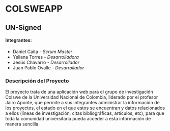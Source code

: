 # COLSWEAPP

## UN-Signed

#### Integrantes:
* Daniel Caita - _Scrum Master_
* Yeliana Torres - _Desarrolladora_
* Jesús Chavarro - _Desarrollador_
* Juan Pablo Ovalle - _Desarrollador_

### Descripción del Proyecto 
El proyecto trata de una aplicación web para el grupo de investigación Colswe de la Universidad Nacional de Colombia, liderado por el profesor Jairo Aponte, que permite a sus integrantes administrar la información de los proyectos, el estado en el que estos se encuentran y datos relacionados a ellos (líneas de investigación, citas bibliográficas, artículos, etc), para que toda la comunidad universitaria pueda acceder a esta información de manera sencilla.


